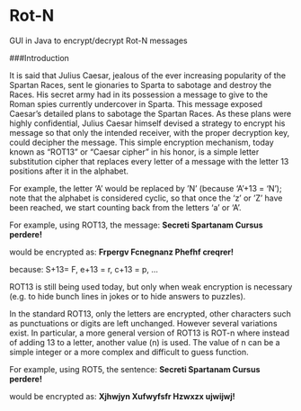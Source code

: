 Rot-N
=====

GUI in Java to encrypt/decrypt Rot-N messages

###Introduction

It is said that Julius Caesar, jealous of the ever increasing popularity of the Spartan Races, sent le gionaries to Sparta to sabotage and destroy the Races. His secret army had in its possession a message to give to the Roman spies currently undercover in Sparta. This message exposed Caesar’s detailed plans to sabotage the Spartan
Races. As these plans were highly confidential, Julius Caesar himself devised a strategy to encrypt his message
so that only the intended receiver, with the proper decryption key, could decipher the message. This simple encryption
mechanism, today known as “ROT13” or “Caesar cipher” in his honor, is a simple letter substitution cipher that replaces every letter of a message with the letter 13 positions after it in the alphabet.

For example, the letter ‘A’ would be replaced by ’N’ (because ‘A’+13 = ‘N’); 
note that the alphabet is considered cyclic, so that once the ‘z’ or ’Z’ have been reached, we start counting back from the letters ‘a’ or ‘A’.


For example, using ROT13, the message:  **Secreti Spartanam Cursus perdere!**

would be encrypted as:                  **Frpergv Fcnegnanz Phefhf creqrer!**

because: S+13= F, e+13 = r, c+13 = p, ...

ROT13 is still being used today, but only when weak encryption is necessary 
(e.g. to hide bunch lines in jokes or to hide answers to puzzles).
 
In the standard ROT13, only the letters are encrypted, other characters such as punctuations or digits are left unchanged.
However several variations exist. In particular, a more general version of ROT13 is ROT-n where instead of adding 13 to a letter, another value (n) is used. The value of n can be a simple integer or a more complex and difficult to guess function.


For example, using ROT5, the sentence: **Secreti Spartanam Cursus perdere!**

would be encrypted as:                  **Xjhwjyn Xufwyfsfr Hzwxzx ujwijwj!**
